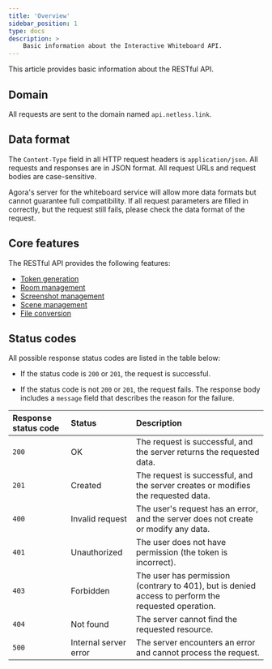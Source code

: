 ```yaml
---
title: 'Overview'
sidebar_position: 1
type: docs
description: >
    Basic information about the Interactive Whiteboard API.
---
```


This article provides basic information about the <Vg k="WHITE_SDK" /> RESTful API.

## Domain

All requests are sent to the domain named `api.netless.link`.

## Data format

The `Content-Type` field in all HTTP request headers is `application/json`. All requests and responses are in JSON format. All request URLs and request bodies are case-sensitive.

<div class="alert note">Agora's server for the whiteboard service will allow more data formats but cannot guarantee full compatibility. If all request parameters are filled in correctly, but the request still fails, please check the data format of the request.</div>

## Core features

The <Vg k="WHITE_SDK" /> RESTful API provides the following features:

- [Token generation](/interactive-whiteboard/develop/generate-token-rest)
- [Room management](room-management)
- [Screenshot management](screenshots)
- [Scene management](scene-management)
- [File conversion](file-conversion)

## Status codes

All possible response status codes are listed in the table below:

- If the status code is `200` or `201`, the request is successful.

- If the status code is not `200` or `201`, the request fails. The response body includes a `message` field that describes the reason for the failure.

| Response status code | Status | Description |
| :-------------- | :-------------------- | :--------------------------------------------------------- |
| `200` | OK | The request is successful, and the server returns the requested data. |
| `201` | Created | The request is successful, and the server creates or modifies the requested data. |
| `400` | Invalid request | The user's request has an error, and the server does not create or modify any data. |
| `401` | Unauthorized | The user does not have permission (the token is incorrect). |
| `403` | Forbidden | The user has permission (contrary to 401), but is denied access to perform the requested operation. |
| `404` | Not found | The server cannot find the requested resource. |
| `500` | Internal server error | The server encounters an error and cannot process the request. |